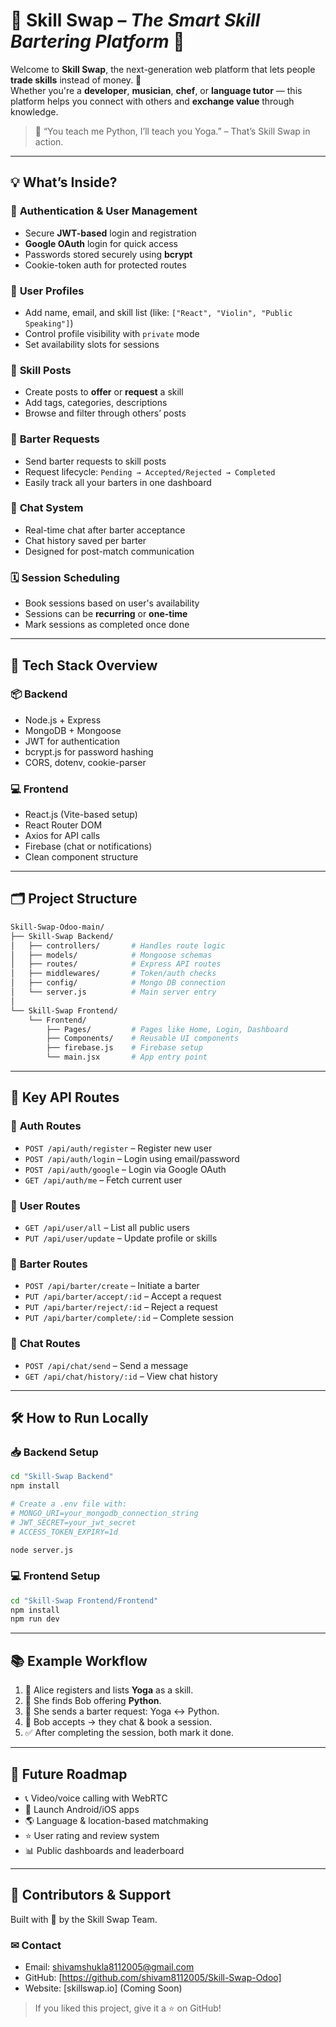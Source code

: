 # 🚀 **Skill Swap** – *The Smart Skill Bartering Platform* 🔁

Welcome to **Skill Swap**, the next-generation web platform that lets people **trade skills** instead of money. 🎯  
Whether you're a **developer**, **musician**, **chef**, or **language tutor** — this platform helps you connect with others and **exchange value** through knowledge.

> 💬 “You teach me Python, I’ll teach you Yoga.” – That’s Skill Swap in action.

---

## 💡 **What’s Inside?**

### 🔐 **Authentication & User Management**
- Secure **JWT-based** login and registration
- **Google OAuth** login for quick access
- Passwords stored securely using **bcrypt**
- Cookie-token auth for protected routes

### 👤 **User Profiles**
- Add name, email, and skill list (like: `["React", "Violin", "Public Speaking"]`)
- Control profile visibility with `private` mode
- Set availability slots for sessions

### 🧠 **Skill Posts**
- Create posts to **offer** or **request** a skill
- Add tags, categories, descriptions
- Browse and filter through others’ posts

### 🔁 **Barter Requests**
- Send barter requests to skill posts
- Request lifecycle: `Pending → Accepted/Rejected → Completed`
- Easily track all your barters in one dashboard

### 💬 **Chat System**
- Real-time chat after barter acceptance
- Chat history saved per barter
- Designed for post-match communication

### 🗓️ **Session Scheduling**
- Book sessions based on user's availability
- Sessions can be **recurring** or **one-time**
- Mark sessions as completed once done

---

## 🧱 **Tech Stack Overview**

### 📦 Backend
- Node.js + Express
- MongoDB + Mongoose
- JWT for authentication
- bcrypt.js for password hashing
- CORS, dotenv, cookie-parser

### 💻 Frontend
- React.js (Vite-based setup)
- React Router DOM
- Axios for API calls
- Firebase (chat or notifications)
- Clean component structure

---

## 🗂️ **Project Structure**

```bash
Skill-Swap-Odoo-main/
├── Skill-Swap Backend/
│   ├── controllers/       # Handles route logic
│   ├── models/            # Mongoose schemas
│   ├── routes/            # Express API routes
│   ├── middlewares/       # Token/auth checks
│   ├── config/            # Mongo DB connection
│   └── server.js          # Main server entry
│
└── Skill-Swap Frontend/
    └── Frontend/
        ├── Pages/         # Pages like Home, Login, Dashboard
        ├── Components/    # Reusable UI components
        ├── firebase.js    # Firebase setup
        └── main.jsx       # App entry point
```

---

## 🧪 **Key API Routes**

### 🔐 **Auth Routes**
- `POST /api/auth/register` – Register new user
- `POST /api/auth/login` – Login using email/password
- `POST /api/auth/google` – Login via Google OAuth
- `GET /api/auth/me` – Fetch current user

### 👥 **User Routes**
- `GET /api/user/all` – List all public users
- `PUT /api/user/update` – Update profile or skills

### 🔁 **Barter Routes**
- `POST /api/barter/create` – Initiate a barter
- `PUT /api/barter/accept/:id` – Accept a request
- `PUT /api/barter/reject/:id` – Reject a request
- `PUT /api/barter/complete/:id` – Complete session

### 💬 **Chat Routes**
- `POST /api/chat/send` – Send a message
- `GET /api/chat/history/:id` – View chat history

---

## 🛠️ **How to Run Locally**

### 📥 Backend Setup

```bash
cd "Skill-Swap Backend"
npm install

# Create a .env file with:
# MONGO_URI=your_mongodb_connection_string
# JWT_SECRET=your_jwt_secret
# ACCESS_TOKEN_EXPIRY=1d

node server.js
```

### 💻 Frontend Setup

```bash
cd "Skill-Swap Frontend/Frontend"
npm install
npm run dev
```

---

## 📚 **Example Workflow**

1. 📝 Alice registers and lists **Yoga** as a skill.
2. 🔎 She finds Bob offering **Python**.
3. 🔁 She sends a barter request: Yoga ↔ Python.
4. 💬 Bob accepts → they chat & book a session.
5. ✅ After completing the session, both mark it done.

---

## 🔮 **Future Roadmap**

- 📞 Video/voice calling with WebRTC
- 📲 Launch Android/iOS apps
- 🌎 Language & location-based matchmaking
- ⭐ User rating and review system
- 📊 Public dashboards and leaderboard

---

## 🤝 **Contributors & Support**

Built with 💙 by the Skill Swap Team.

### ✉ Contact
- Email: shivamshukla8112005@gmail.com
- GitHub: [https://github.com/shivam8112005/Skill-Swap-Odoo]
- Website: [skillswap.io] (Coming Soon)

> If you liked this project, give it a ⭐ on GitHub!
